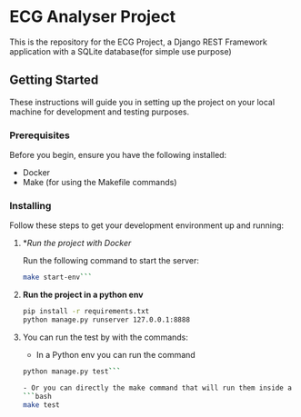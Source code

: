 # ECG Analyser Project

This is the repository for the ECG Project, a Django REST Framework application with a SQLite database(for simple use purpose)

## Getting Started

These instructions will guide you in setting up the project on your local machine for development and testing purposes.

### Prerequisites

Before you begin, ensure you have the following installed:

- Docker
- Make (for using the Makefile commands)

### Installing

Follow these steps to get your development environment up and running:

1. **Run the project with Docker*

   Run the following command to start the server:

   ```bash
   make start-env```
   
2. **Run the project in a python env**

    ```bash
    pip install -r requirements.txt
    python manage.py runserver 127.0.0.1:8888

3. You can run the test by with the commands:

    - In a Python env you can run the command 
    ```bash
    python manage.py test```

    - Or you can directly the make command that will run them inside a docker container after running the command `env-start`
    ```bash
    make test

